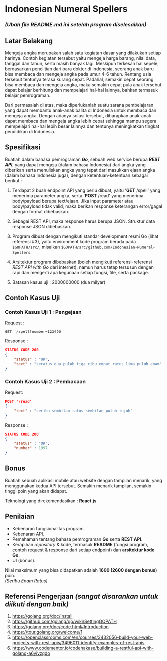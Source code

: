 # Indonesian Numeral Spellers
### **_(Ubah file README.md ini setelah program diselesaikan)_**

## Latar Belakang
Mengeja angka merupakan salah satu kegiatan dasar yang dilakukan setiap harinya. Contoh kegiatan tersebut yaitu mengeja harga barang, nilai data, tanggal dan tahun, serta masih banyak lagi. Meskipun terkesan hal sepele, berdasarkan penelitian dari para dokter di Indonesia, seorang anak baru bisa membaca dan mengeja angka pada umur 4-6 tahun. Rentang usia tersebut tentunya terasa kurang cepat. Padahal, semakin cepat seorang bisa membaca dan mengeja angka, maka semakin cepat pula anak tersebut dapat belajar berhitung dan mempelajari hal-hal lainnya, bahkan termasuk belajar pemrograman.

Dari permasalah di atas, maka diperlukanlah suatu sarana pembelajaran yang dapat membantu anak-anak balita di Indonesia untuk membaca dan mengeja angka. Dengan adanya solusi tersebut, diharapkan anak-anak dapat membaca dan mengeja angka lebih cepat sehingga mampu segera mempelajari hal-hal lebih besar lainnya dan tentunya meningkatkan tingkat pendidikan di Indonesia.

## Spesifikasi
Buatlah dalam bahasa pemrograman **_Go_**, sebuah web service berupa **_REST API_**, yang dapat mengeja (dalam bahasa Indonesia) dari angka yang diberikan serta menuliskan angka yang tepat dari masukkan ejaan angka (dalam bahasa Indonesia juga), dengan ketentuan-ketentuan sebagai berikut :

1. Terdapat 2 buah endpoint API yang perlu dibuat, yaitu '**GET** /spell' yang menerima parameter angka, serta '**POST** /read' yang menerima body/payload berupa text/ejaan. Jika input parameter atau body/payload tidak valid, maka berikan response keterangan error/gagal dengan format dibebaskan.

2. Sebagai REST API, maka response harus berupa JSON. Struktur data response JSON dibebaskan.

3. Program dibuat dengan mengikuti standar development resmi Go (lihat referensi #3), yaitu environment kode program berada pada ```$GOPATH/src/```, misalkan ```$GOPATH/src/github.com/Indonesian-Numeral-Spellers```.

4. Arsitektur program dibebaskan (boleh mengikuti referensi-referensi _REST API with Go_ dari internet), namun harus tetap tersusun dengan rapi dan mengerti apa kegunaan setiap fungsi, file, serta package.

5. Batasan kasus uji : 2000000000 (dua milyar)

## Contoh Kasus Uji
### Contoh Kasus Uji 1 : Pengejaan
Request :
```
GET '/spell?number=123456'
```
Response :
```JSON
STATUS CODE 200
{
    "status" : "OK",
    "text" : "seratus dua puluh tiga ribu empat ratus lima puluh enam"
}
```
### Contoh Kasus Uji 2 : Pembacaan
Request:
```JSON
POST '/read'
{
    "text" : "seribu sembilan ratus sembilan puluh tujuh"
}
```
Response :
```JSON
STATUS CODE 200
{
    "status" : "OK",
    "number" : 1997
}
```

## Bonus
Buatlah sebuah aplikasi mobile atau website dengan tampilan menarik, yang menggunakan kedua API tersebut. Semakin menarik tampilan, semakin tinggi poin yang akan didapat.

Teknologi yang direkomendasikan : **React.js**

## Penilaian
- Kebenaran fungsionalitas program.
- Kebenaran API.
- Pemahaman tentang bahasa pemrograman **Go** serta **REST API**.
- Kerapihan _repository_ & kode, termasuk **README** (fungsi program, contoh request & response dari setiap endpoint) dan **arsitektur kode Go**.
- UI (bonus).

Nilai maksimum yang bisa didapatkan adalah **1600 (2600 dengan bonus)** poin. <br>
_(Seribu Enam Ratus)_

## Referensi Pengerjaan _(sangat disarankan untuk diikuti dengan baik)_
1. https://golang.org/doc/install
2. https://github.com/golang/go/wiki/SettingGOPATH
3. https://golang.org/doc/code.html#Introduction
4. https://tour.golang.org/welcome/1
5. https://openclassrooms.com/en/courses/3432056-build-your-web-projects-with-rest-apis/3496011-identify-examples-of-rest-apis
6. https://www.codementor.io/codehakase/building-a-restful-api-with-golang-a6yivzqdo